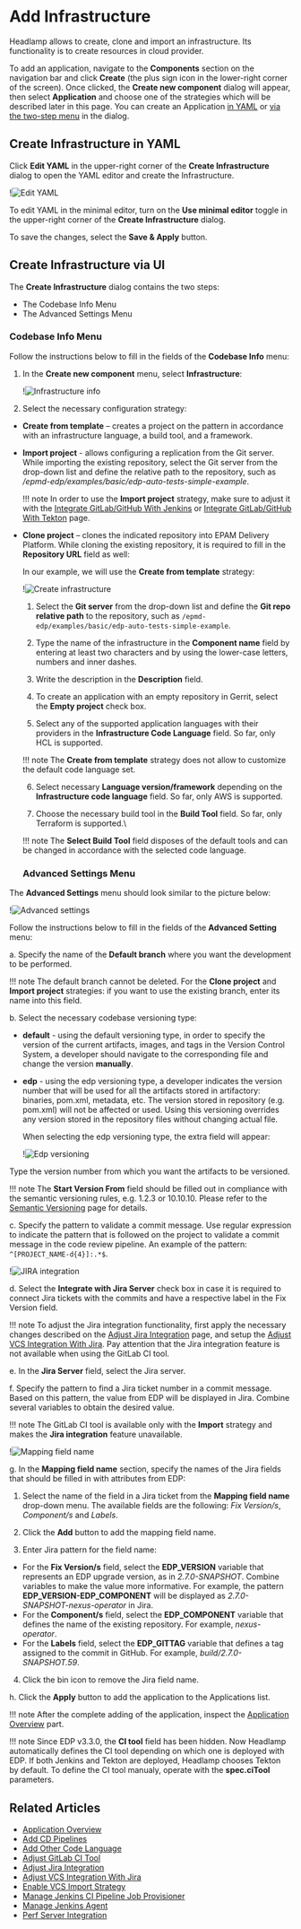 # Add Infrastructure

Headlamp allows to create, clone and import an infrastructure. Its functionality is to create resources in cloud provider.

To add an application, navigate to the **Components** section on the navigation bar and click **Create** (the plus sign icon in the lower-right corner of the screen). Once clicked, the **Create new component** dialog will appear, then select **Application** and choose one of the strategies which will be described later in this page. You can create an Application [in YAML](#YAML) or [via the two-step menu](#menu) in the dialog.

## Create Infrastructure in YAML <a name="YAML"></a>

Click **Edit YAML** in the upper-right corner of the **Create Infrastructure** dialog to open the YAML editor and create the Infrastructure.

!![Edit YAML](../assets/headlamp-user-guide/headlamp-yaml-edit-infrastructure.png "Edit YAML")

To edit YAML in the minimal editor, turn on the **Use minimal editor** toggle in the upper-right corner of the **Create Infrastructure** dialog.

To save the changes, select the **Save & Apply** button.

## Create Infrastructure via UI <a name="menu"></a>

The **Create Infrastructure** dialog contains the two steps:

* The Codebase Info Menu
* The Advanced Settings Menu

### Codebase Info Menu

Follow the instructions below to fill in the fields of the **Codebase Info** menu:

1. In the **Create new component** menu, select **Infrastructure**:

   !![Infrastructure info](../assets/headlamp-user-guide/create-new-infrastructure.png)

2. Select the necessary configuration strategy:

* **Create from template** – creates a project on the pattern in accordance with an infrastructure language, a build tool, and a framework.

* **Import project** - allows configuring a replication from the Git server. While importing the existing repository, select the Git server from the drop-down list and define the relative path to the repository, such as */epmd-edp/examples/basic/edp-auto-tests-simple-example*.

  !!! note
      In order to use the **Import project** strategy, make sure to adjust it with the [Integrate GitLab/GitHub With Jenkins](../operator-guide/import-strategy-jenkins.md) or [Integrate GitLab/GitHub With Tekton](../operator-guide/import-strategy-tekton.md) page.

* **Clone project** – clones the indicated repository into EPAM Delivery Platform. While cloning the existing repository, it is required to fill in the **Repository URL** field as well:

  In our example, we will use the **Create from template** strategy:

  !![Create infrastructure](../assets/headlamp-user-guide/headlamp-create-infrastructure.png "Create infrastructure")

  1. Select the **Git server** from the drop-down list and define the **Git repo relative path** to the repository, such as `/epmd-edp/examples/basic/edp-auto-tests-simple-example`.

  2. Type the name of the infrastructure in the **Component name** field by entering at least two characters and by using the lower-case letters, numbers and inner dashes.

  3. Write the description in the **Description** field.

  4. To create an application with an empty repository in Gerrit, select the **Empty project** check box.

  5. Select any of the supported application languages with their providers in the **Infrastructure Code Language** field. So far, only HCL is supported.

    !!! note
        The **Create from template** strategy does not allow to customize the default code language set.

  6. Select necessary **Language version/framework** depending on the **Infrastructure code language** field. So far, only AWS is supported.

  7. Choose the necessary build tool in the **Build Tool** field. So far, only Terraform is supported.\

    !!! note
        The **Select Build Tool** field disposes of the default tools and can be changed in accordance with the selected code language.


  ### Advanced Settings Menu

The **Advanced Settings** menu should look similar to the picture below:

  !![Advanced settings](../assets/headlamp-user-guide/headlamp-infrastructure-advanced-settings.png "Advanced settings")

Follow the instructions below to fill in the fields of the **Advanced Setting** menu:

a. Specify the name of the **Default branch** where you want the development to be performed.

!!! note
    The default branch cannot be deleted. For the **Clone project** and **Import project** strategies: if you want to use the existing branch, enter its name into this field.

b. Select the necessary codebase versioning type:

* **default** - using the default versioning type, in order to specify the version of the current artifacts, images,
and tags in the Version Control System, a developer should navigate to the corresponding file
and change the version **manually**.

* **edp** - using the edp versioning type, a developer indicates the version number that will be used for all the artifacts stored
in artifactory: binaries, pom.xml, metadata, etc. The version stored in repository (e.g. pom.xml) will not be affected or used.
Using this versioning overrides any version stored in the repository files without changing actual file.

  When selecting the edp versioning type, the extra field will appear:

  !![Edp versioning](../assets/headlamp-user-guide/headlamp-edp-versioning-infrastructure.png "Edp versioning")

Type the version number from which you want the artifacts to be versioned.

!!! note
    The **Start Version From** field should be filled out in compliance with the semantic versioning rules, e.g. 1.2.3 or 10.10.10. Please refer to the [Semantic Versioning](https://semver.org/) page for details.

c. Specify the pattern to validate a commit message. Use regular expression to indicate the pattern that is followed on the project to validate a commit message in the code review pipeline. An example of the pattern: `^[PROJECT_NAME-d{4}]:.*$`.

  !![JIRA integration](../assets/headlamp-user-guide/headlamp-integrate-jira-server-infrastructure.png "JIRA integration")

d. Select the **Integrate with Jira Server** check box in case it is required to connect Jira tickets with the commits and have a respective label in the Fix Version field.

!!! note
    To adjust the Jira integration functionality, first apply the necessary changes described on the [Adjust Jira Integration](../operator-guide/jira-integration.md) page, and setup the [Adjust VCS Integration With Jira](../operator-guide/jira-gerrit-integration.md). Pay attention that the Jira integration feature is not available when using the GitLab CI tool.

e. In the **Jira Server** field, select the Jira server.

f. Specify the pattern to find a Jira ticket number in a commit message. Based on this pattern, the value from EDP will be displayed in Jira. Combine several variables to obtain the desired value.

!!! note
    The GitLab CI tool is available only with the **Import** strategy and makes the **Jira integration** feature unavailable.


  !![Mapping field name](../assets/headlamp-user-guide/headlamp-advanced-mapping-infrastructure.png "Mapping fields")

g. In the **Mapping field name** section, specify the names of the Jira fields that should be filled in with attributes from EDP:

1. Select the name of the field in a Jira ticket from the **Mapping field name** drop-down menu. The available fields are the following: *Fix Version/s*, *Component/s* and *Labels*.

2. Click the **Add** button to add the mapping field name.

3. Enter Jira pattern for the field name:

  * For the **Fix Version/s** field, select the **EDP_VERSION** variable that represents an EDP upgrade version,
  as in _2.7.0-SNAPSHOT_. Combine variables to make the value more informative. For example, the pattern **EDP_VERSION-EDP_COMPONENT** will be displayed as _2.7.0-SNAPSHOT-nexus-operator_ in Jira.
  * For the **Component/s** field, select the **EDP_COMPONENT** variable that defines the name of the existing repository. For example, _nexus-operator_.
  * For the **Labels** field, select the **EDP_GITTAG** variable that defines a tag assigned to the commit in GitHub. For example, _build/2.7.0-SNAPSHOT.59_.

4. Click the bin icon to remove the Jira field name.

h. Click the **Apply** button to add the application to the Applications list.

!!! note
    After the complete adding of the application, inspect the [Application Overview](application.md) part.

!!! note
    Since EDP v3.3.0, the **CI tool** field has been hidden. Now Headlamp automatically defines the CI tool depending on which one is deployed with EDP. If both Jenkins and Tekton are deployed, Headlamp chooses Tekton by default. To define the CI tool manualy, operate with the **spec.ciTool** parameters.

## Related Articles

* [Application Overview](application.md)
* [Add CD Pipelines](add-cd-pipeline.md)
* [Add Other Code Language](../operator-guide/add-other-code-language.md)
* [Adjust GitLab CI Tool](../operator-guide/gitlabci-integration.md)
* [Adjust Jira Integration](../operator-guide/jira-integration.md)
* [Adjust VCS Integration With Jira](../operator-guide/jira-gerrit-integration.md)
* [Enable VCS Import Strategy](../operator-guide/import-strategy.md)
* [Manage Jenkins CI Pipeline Job Provisioner](../operator-guide/manage-jenkins-ci-job-provision.md)
* [Manage Jenkins Agent](../operator-guide/add-jenkins-agent.md)
* [Perf Server Integration](../operator-guide/perf-integration.md)
